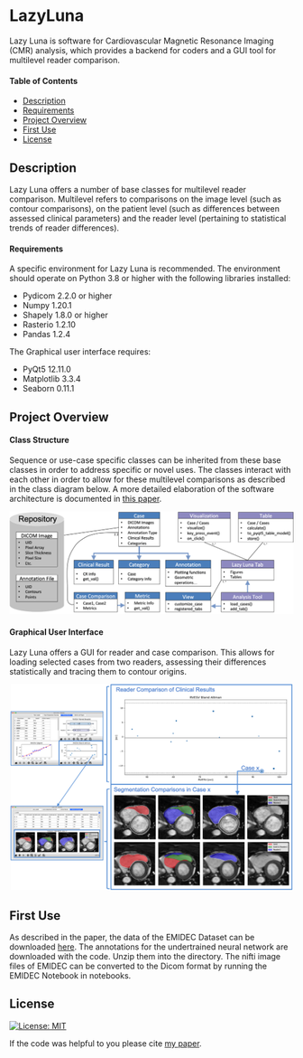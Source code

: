 # LazyLuna
Lazy Luna is software for Cardiovascular Magnetic Resonance Imaging (CMR) analysis, which provides a backend for coders and a GUI tool for multilevel reader comparison.

#### Table of Contents  
* [Description](#Description)  
* [Requirements](#Requirements)  
* [Project Overview](#Project-Overview)  
* [First Use](#First-Use)  
* [License](#License)


## Description
Lazy Luna offers a number of base classes for multilevel reader comparison. Multilevel refers to comparisons on the image level (such as contour comparisons), on the patient level (such as differences between assessed clinical parameters) and the reader level (pertaining to statistical trends of reader differences).

#### Requirements
A specific environment for Lazy Luna is recommended. The environment should operate on Python 3.8 or higher with the following libraries installed:
* Pydicom 2.2.0 or higher
* Numpy 1.20.1
* Shapely 1.8.0 or higher
* Rasterio 1.2.10 
* Pandas 1.2.4

The Graphical user interface requires:
* PyQt5 12.11.0
* Matplotlib 3.3.4
* Seaborn 0.11.1


## Project Overview

#### Class Structure
Sequence or use-case specific classes can be inherited from these base classes in order to address specific or novel uses. The classes interact with each other in order to allow for these multilevel comparisons as described in the class diagram below. A more detailed elaboration of the software architecture is documented in [this paper](https://www.nature.com/articles/s41598-022-10464-w).

<p align="center"> <img src="docs/Figure_classdiagram.png" width="700" title="Lazy Luna's Class Diagram!"> </p>

#### Graphical User Interface
Lazy Luna offers a GUI for reader and case comparison. This allows for loading selected cases from two readers, assessing their differences statistically and tracing them to contour origins.

<p align="center"> <img src="docs/Figure_tracing.png" width="500" title="Lazy Luna's Difference Tracing!"> </p>


## First Use

As described in the paper, the data of the EMIDEC Dataset can be downloaded [here](http://emidec.com/dataset). The annotations for the undertrained neural network are downloaded with the code. Unzip them into the directory. The nifti image files of EMIDEC can be converted to the Dicom format by running the EMIDEC Notebook in notebooks. 


## License
[![License: MIT](https://img.shields.io/badge/License-MIT-yellow.svg)](https://opensource.org/licenses/MIT)

If the code was helpful to you please cite [my paper](https://www.nature.com/articles/s41598-022-10464-w).